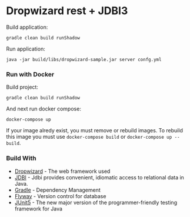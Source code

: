 # Dropwizard rest + JDBI3

Build application:
````
gradle clean build runShadow
````
Run application:
````
java -jar build/libs/dropwizard-sample.jar server confg.yml
````

### Run with Docker
Build project:
````
gradle clean build runShadow
````
And next run docker compose:
````
docker-compose up
````
If your image alredy exist, you must remove or rebuild images. 
To rebuild this image you must use `docker-compose build` or `docker-compose up --build`.

### Build With
* [Dropwizard](http://www.dropwizard.io/) - The web framework used
* [JDBI](http://jdbi.org/) - Jdbi provides convenient, idiomatic access to relational data in Java.
* [Gradle](https://gradle.org/) - Dependency Management
* [Flyway](https://flywaydb.org/) - Version control for database
* [JUnit5](https://junit.org/junit5/) - The new major version of the programmer-friendly testing framework for Java
